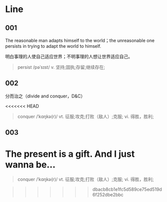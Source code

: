 # Line

## 001

The reasonable man adapts himself to the world；the unreasonable one persists in trying to adapt the world to himself.

明白事理的人使自己适应世界；不明事理的人想让世界适应自己。

> persist /pəˈsɪst/ v. 坚持;固执;存留;继续存在;

## 002

分而治之（divide and conquer，D&C）

<<<<<<< HEAD
> conquer /ˈkɑŋkə(r)/
> vt. 征服;攻克;打败（敌人）;克服;
> vi. 得胜，胜利;

## 003

The present is a gift. And I just wanna be…
=======
> conquer /ˈkɑŋkə\(r\)/ vt. 征服;攻克;打败（敌人）;克服; vi. 得胜，胜利;

>>>>>>> dbacb8cb1e1fc5d589ce75ed519d6f252dbe2bbc
